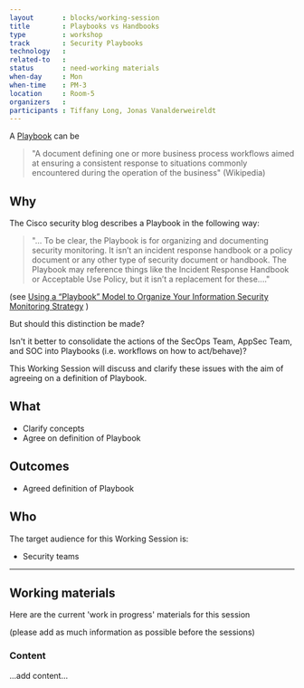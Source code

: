```yaml
---
layout       : blocks/working-session
title        : Playbooks vs Handbooks
type         : workshop
track        : Security Playbooks
technology   :
related-to   :
status       : need-working materials
when-day     : Mon
when-time    : PM-3
location     : Room-5
organizers   :
participants : Tiffany Long, Jonas Vanalderweireldt
---
```


A [Playbook](https://en.wikipedia.org/wiki/Playbook) can be
> "A document defining one or more business process workflows aimed at ensuring a consistent response to situations commonly encountered during the operation of the business" (Wikipedia) 

## Why

The Cisco security blog describes a Playbook in the following way: 

> "... To be clear, the Playbook is for organizing and documenting security monitoring. It isn’t an incident response handbook or a policy document or any other type of security document or handbook. The Playbook may reference things like the Incident Response Handbook or Acceptable Use Policy, but it isn’t a replacement for these...."

(see [Using a “Playbook” Model to Organize Your Information Security Monitoring Strategy](http://blogs.cisco.com/security/using-a-playbook-model-to-organize-your-information-security-monitoring-strategy) )

But should this distinction be made?

Isn't it better to consolidate the actions of the SecOps Team, AppSec Team, and SOC into Playbooks (i.e. workflows on how to act/behave)?

This Working Session will discuss and clarify these issues with the aim of agreeing on a definition of Playbook.

## What

 - Clarify concepts
 - Agree on definition of Playbook
 
## Outcomes

- Agreed definition of Playbook 

## Who

The target audience for this Working Session is:

 - Security teams
 
--- 

## Working materials

Here are the current 'work in progress' materials for this session 

(please add as much information as possible before the sessions)

### Content

...add content...
